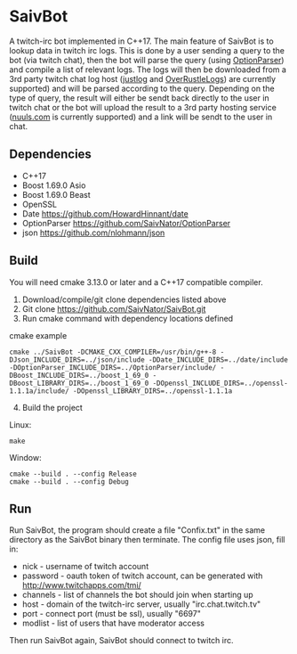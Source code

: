 # SaivBot
A twitch-irc bot implemented in C++17.
The main feature of SaivBot is to lookup data in twitch irc logs. This is done by a user sending a query to the bot (via twitch chat), then the bot will parse the query (using [OptionParser](https://github.com/SaivNator/OptionParser)) and compile a list of relevant logs.
The logs will then be downloaded from a 3rd party twitch chat log host ([justlog](https://api.gempir.com) and [OverRustleLogs](https://overrustlelogs.net)) are currently supported) and will be parsed according to the query.
Depending on the type of query, the result will either be sendt back directly to the user in twitch chat or the bot will upload the result to a 3rd party hosting service ([nuuls.com](https://nuuls.com/i) is currently supported) and a link will be sendt to the user in chat.


## Dependencies
* C++17
* Boost 1.69.0 Asio
* Boost 1.69.0 Beast
* OpenSSL
* Date https://github.com/HowardHinnant/date
* OptionParser https://github.com/SaivNator/OptionParser
* json https://github.com/nlohmann/json

## Build
You will need cmake 3.13.0 or later and a C++17 compatible compiler.


1. Download/compile/git clone dependencies listed above
2. Git clone https://github.com/SaivNator/SaivBot.git
3. Run cmake command with dependency locations defined

cmake example
    
    cmake ../SaivBot -DCMAKE_CXX_COMPILER=/usr/bin/g++-8 -DJson_INCLUDE_DIRS=../json/include -DDate_INCLUDE_DIRS=../date/include -DOptionParser_INCLUDE_DIRS=../OptionParser/include/ -DBoost_INCLUDE_DIRS=../boost_1_69_0 -DBoost_LIBRARY_DIRS=../boost_1_69_0 -DOpenssl_INCLUDE_DIRS=../openssl-1.1.1a/include/ -DOpenssl_LIBRARY_DIRS=../openssl-1.1.1a

4. Build the project

Linux: 
    
    make
    
Window: 
    
    cmake --build . --config Release
    cmake --build . --config Debug 

## Run
Run SaivBot, the program should create a file "Confix.txt" in the same directory as the SaivBot binary then terminate.
The config file uses json, fill in:
* nick - username of twitch account
* password - oauth token of twitch account, can be generated with http://www.twitchapps.com/tmi/
* channels - list of channels the bot should join when starting up
* host - domain of the twitch-irc server, usually "irc.chat.twitch.tv"
* port - connect port (must be ssl), usually "6697"
* modlist - list of users that have moderator access

Then run SaivBot again, SaivBot should connect to twitch irc.
